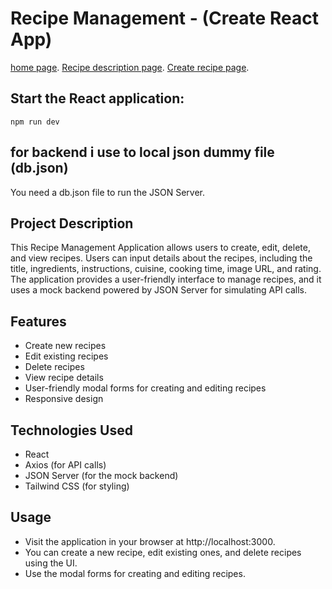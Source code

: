 # Recipe Management - (Create React App)

[home page](./public/assets//Screenshot_8.png).
[Recipe description page](./public/assets//Screenshot_9.png).
[Create recipe page](./public/assets//Screenshot_10.png).

## Start the React application:

```
npm run dev
```

## for backend i use to local json dummy file (db.json)

You need a db.json file to run the JSON Server.

## Project Description

This Recipe Management Application allows users to create, edit, delete, and view recipes. Users can input details about the recipes, including the title, ingredients, instructions, cuisine, cooking time, image URL, and rating. The application provides a user-friendly interface to manage recipes, and it uses a mock backend powered by JSON Server for simulating API calls.

## Features

- Create new recipes
- Edit existing recipes
- Delete recipes
- View recipe details
- User-friendly modal forms for creating and editing recipes
- Responsive design

## Technologies Used

- React
- Axios (for API calls)
- JSON Server (for the mock backend)
- Tailwind CSS (for styling)

## Usage

- Visit the application in your browser at http://localhost:3000.
- You can create a new recipe, edit existing ones, and delete recipes using the UI.
- Use the modal forms for creating and editing recipes.
